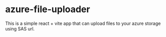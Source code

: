 # azure-file-uploader
This is a simple react + vite app that can upload files to your azure storage using SAS url.
